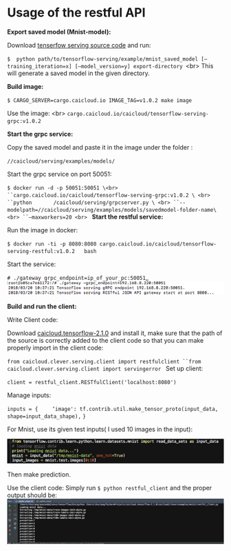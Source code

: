 # Usage of the restful API

**Export saved model (Mnist-model):**

Download [tenserfow serving source code](https://github.com/tensorflow/serving) and run:

`$  python path/to/tensorflow-serving/example/mnist_saved_model [—training_iteration=x] [—model_version=y] export-directory `\<br\>
This will generate a saved model in the given directory.


**Build image:**

`$ CARGO_SERVER=cargo.caicloud.io IMAGE_TAG=v1.0.2 make image`

Use the image: \<br\>
 `cargo.caicloud.io/caicloud/tensorflow-serving-grpc:v1.0.2`

**Start the grpc service:**

Copy the saved model and paste it in the image under the folder : 

`//caicloud/serving/examples/models/`

Start the grpc service on port 50051: 

`$ docker run -d -p 50051:50051 \<br>
``cargo.caicloud.io/caicloud/tensorflow-serving-grpc:v1.0.2 \ <br>
``python       /caicloud/serving/grpcserver.py \ <br>
``--modelpath=//caicloud/serving/examples/models/savedmodel-folder-name\ <br>
``—maxworkers=20 <br>
`
**Start the restful service:**


Run the image in docker:

`$ docker run -ti -p 8080:8080 cargo.caicloud.io/caicloud/tensorflow-serving-restful:v1.0.2   bash`

Start the service:

`# ./gateway grpc_endpoint=ip_of_your_pc:50051`_ ![](Screen%20Shot%202018-03-20%20at%2011.24.01%20AM.png)

**Build and run the client:**

Write Client code:

Download [caicloud.tensorflow-2.1.0](https://pypi.python.org/pypi/caicloud.tensorflow) and install it, make sure that the path of the source is correctly added to the client code so that you can make properly import in the client code:

`from caicloud.clever.serving.client import restfulclient
``from caicloud.clever.serving.client import servingerror
`
Set up client:

`client = restful_client.RESTfulClient('localhost:8080')`

Manage inputs:

`inputs = {`
`	 ‘image': tf.contrib.util.make_tensor_proto(input_data, shape=input_data_shape),`
`}`

For Mnist, use its given test inputs( I used 10 images in the input):

![](Screen%20Shot%202018-03-20%20at%2011.32.52%20AM.png)

Then make prediction.


Use the client code:
Simply run `$ python restful_client` and the proper output should be:
![](Screen%20Shot%202018-03-20%20at%2011.43.54%20AM.png)








